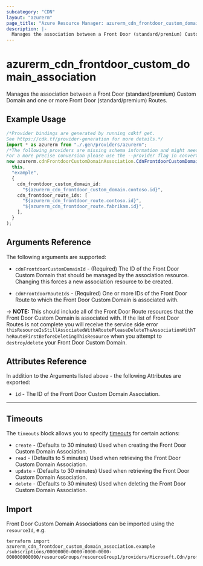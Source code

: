 ```yaml
---
subcategory: "CDN"
layout: "azurerm"
page_title: "Azure Resource Manager: azurerm_cdn_frontdoor_custom_domain_association"
description: |-
  Manages the association between a Front Door (standard/premium) Custom Domain and one or more Front Door (standard/premium) Routes.
---
```


# azurerm\_cdn\_frontdoor\_custom\_domain\_association

Manages the association between a Front Door (standard/premium) Custom Domain and one or more Front Door (standard/premium) Routes.

## Example Usage

```typescript
/*Provider bindings are generated by running cdktf get.
See https://cdk.tf/provider-generation for more details.*/
import * as azurerm from "./.gen/providers/azurerm";
/*The following providers are missing schema information and might need manual adjustments to synthesize correctly: azurerm.
For a more precise conversion please use the --provider flag in convert.*/
new azurerm.cdnFrontdoorCustomDomainAssociation.CdnFrontdoorCustomDomainAssociation(
  this,
  "example",
  {
    cdn_frontdoor_custom_domain_id:
      "${azurerm_cdn_frontdoor_custom_domain.contoso.id}",
    cdn_frontdoor_route_ids: [
      "${azurerm_cdn_frontdoor_route.contoso.id}",
      "${azurerm_cdn_frontdoor_route.fabrikam.id}",
    ],
  }
);

```

## Arguments Reference

The following arguments are supported:

*   `cdnFrontdoorCustomDomainId` - (Required) The ID of the Front Door Custom Domain that should be managed by the association resource. Changing this forces a new association resource to be created.

*   `cdnFrontdoorRouteIds` - (Required) One or more IDs of the Front Door Route to which the Front Door Custom Domain is associated with.

\-> **NOTE:** This should include all of the Front Door Route resources that the Front Door Custom Domain is associated with. If the list of Front Door Routes is not complete you will receive the service side error `thisResourceIsStillAssociatedWithARoutePleaseDeleteTheAssociationWithTheRouteFirstBeforeDeletingThisResource` when you attempt to `destroy`/`delete` your Front Door Custom Domain.

## Attributes Reference

In addition to the Arguments listed above - the following Attributes are exported:

* `id` - The ID of the Front Door Custom Domain Association.

***

## Timeouts

The `timeouts` block allows you to specify [timeouts](https://www.terraform.io/docs/configuration/resources.html#timeouts) for certain actions:

* `create` - (Defaults to 30 minutes) Used when creating the Front Door Custom Domain Association.
* `read` - (Defaults to 5 minutes) Used when retrieving the Front Door Custom Domain Association.
* `update` - (Defaults to 30 minutes) Used when retrieving the Front Door Custom Domain Association.
* `delete` - (Defaults to 30 minutes) Used when deleting the Front Door Custom Domain Association.

## Import

Front Door Custom Domain Associations can be imported using the `resourceId`, e.g.

```shell
terraform import azurerm_cdn_frontdoor_custom_domain_association.example /subscriptions/00000000-0000-0000-0000-000000000000/resourceGroups/resourceGroup1/providers/Microsoft.Cdn/profiles/profile1/associations/assoc1
```
